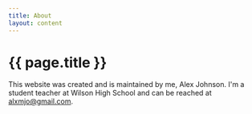 ```yaml
---
title: About
layout: content
---
```


# {{ page.title }}

This website was created and is maintained by me, Alex Johnson. I'm a student teacher at Wilson High School and can be reached at <a href="mailto:alxmjo@gmail.com?Subject=Hello" target="_top">alxmjo@gmail.com</a>.

<!-- <div class="video-responsive">
    <iframe width="560" height="315" src="https://www.youtube.com/embed/PYOSKYWg-5E" frameborder="0" allow="accelerometer; autoplay; encrypted-media; gyroscope; picture-in-picture" allowfullscreen></iframe>
</div> -->